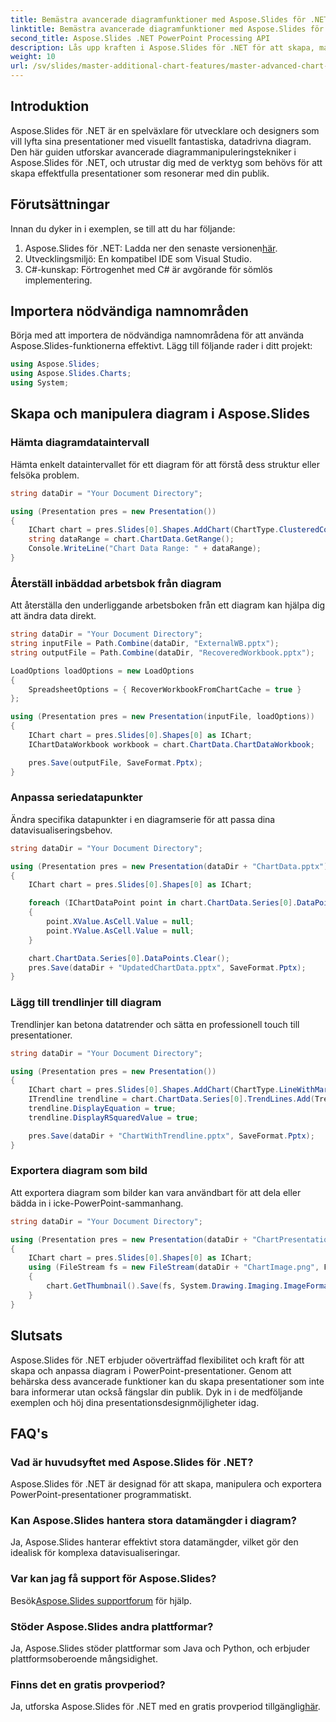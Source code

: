 ```yaml
---
title: Bemästra avancerade diagramfunktioner med Aspose.Slides för .NET
linktitle: Bemästra avancerade diagramfunktioner med Aspose.Slides för .NET
second_title: Aspose.Slides .NET PowerPoint Processing API
description: Lås upp kraften i Aspose.Slides för .NET för att skapa, manipulera och förbättra diagram i PowerPoint-presentationer. Dyk in i avancerade funktioner med steg-för-steg-exempel och experttips.
weight: 10
url: /sv/slides/master-additional-chart-features/master-advanced-chart-features/
---
```

## Introduktion

Aspose.Slides för .NET är en spelväxlare för utvecklare och designers som vill lyfta sina presentationer med visuellt fantastiska, datadrivna diagram. Den här guiden utforskar avancerade diagrammanipuleringstekniker i Aspose.Slides för .NET, och utrustar dig med de verktyg som behövs för att skapa effektfulla presentationer som resonerar med din publik.

## Förutsättningar

Innan du dyker in i exemplen, se till att du har följande:

1.  Aspose.Slides för .NET: Ladda ner den senaste versionen[här](https://releases.aspose.com/slides/net/).  
2. Utvecklingsmiljö: En kompatibel IDE som Visual Studio.  
3. C#-kunskap: Förtrogenhet med C# är avgörande för sömlös implementering.  

## Importera nödvändiga namnområden

Börja med att importera de nödvändiga namnområdena för att använda Aspose.Slides-funktionerna effektivt. Lägg till följande rader i ditt projekt:

```csharp
using Aspose.Slides;
using Aspose.Slides.Charts;
using System;
```

## Skapa och manipulera diagram i Aspose.Slides

### Hämta diagramdataintervall

Hämta enkelt dataintervallet för ett diagram för att förstå dess struktur eller felsöka problem.

```csharp
string dataDir = "Your Document Directory";

using (Presentation pres = new Presentation())
{
    IChart chart = pres.Slides[0].Shapes.AddChart(ChartType.ClusteredColumn, 10, 10, 400, 300);
    string dataRange = chart.ChartData.GetRange();
    Console.WriteLine("Chart Data Range: " + dataRange);
}
```

### Återställ inbäddad arbetsbok från diagram

Att återställa den underliggande arbetsboken från ett diagram kan hjälpa dig att ändra data direkt.

```csharp
string dataDir = "Your Document Directory";
string inputFile = Path.Combine(dataDir, "ExternalWB.pptx");
string outputFile = Path.Combine(dataDir, "RecoveredWorkbook.pptx");

LoadOptions loadOptions = new LoadOptions
{
    SpreadsheetOptions = { RecoverWorkbookFromChartCache = true }
};

using (Presentation pres = new Presentation(inputFile, loadOptions))
{
    IChart chart = pres.Slides[0].Shapes[0] as IChart;
    IChartDataWorkbook workbook = chart.ChartData.ChartDataWorkbook;

    pres.Save(outputFile, SaveFormat.Pptx);
}
```

### Anpassa seriedatapunkter

Ändra specifika datapunkter i en diagramserie för att passa dina datavisualiseringsbehov.

```csharp
string dataDir = "Your Document Directory";

using (Presentation pres = new Presentation(dataDir + "ChartData.pptx"))
{
    IChart chart = pres.Slides[0].Shapes[0] as IChart;

    foreach (IChartDataPoint point in chart.ChartData.Series[0].DataPoints)
    {
        point.XValue.AsCell.Value = null;
        point.YValue.AsCell.Value = null;
    }

    chart.ChartData.Series[0].DataPoints.Clear();
    pres.Save(dataDir + "UpdatedChartData.pptx", SaveFormat.Pptx);
}
```

### Lägg till trendlinjer till diagram

Trendlinjer kan betona datatrender och sätta en professionell touch till presentationer.

```csharp
string dataDir = "Your Document Directory";

using (Presentation pres = new Presentation())
{
    IChart chart = pres.Slides[0].Shapes.AddChart(ChartType.LineWithMarkers, 50, 50, 600, 400);
    ITrendline trendline = chart.ChartData.Series[0].TrendLines.Add(TrendlineType.Linear);
    trendline.DisplayEquation = true;
    trendline.DisplayRSquaredValue = true;

    pres.Save(dataDir + "ChartWithTrendline.pptx", SaveFormat.Pptx);
}
```

### Exportera diagram som bild

Att exportera diagram som bilder kan vara användbart för att dela eller bädda in i icke-PowerPoint-sammanhang.

```csharp
string dataDir = "Your Document Directory";

using (Presentation pres = new Presentation(dataDir + "ChartPresentation.pptx"))
{
    IChart chart = pres.Slides[0].Shapes[0] as IChart;
    using (FileStream fs = new FileStream(dataDir + "ChartImage.png", FileMode.Create))
    {
        chart.GetThumbnail().Save(fs, System.Drawing.Imaging.ImageFormat.Png);
    }
}
```

## Slutsats

Aspose.Slides för .NET erbjuder oöverträffad flexibilitet och kraft för att skapa och anpassa diagram i PowerPoint-presentationer. Genom att behärska dess avancerade funktioner kan du skapa presentationer som inte bara informerar utan också fängslar din publik. Dyk in i de medföljande exemplen och höj dina presentationsdesignmöjligheter idag.

## FAQ's

### Vad är huvudsyftet med Aspose.Slides för .NET?
Aspose.Slides för .NET är designad för att skapa, manipulera och exportera PowerPoint-presentationer programmatiskt.

### Kan Aspose.Slides hantera stora datamängder i diagram?
Ja, Aspose.Slides hanterar effektivt stora datamängder, vilket gör den idealisk för komplexa datavisualiseringar.

### Var kan jag få support för Aspose.Slides?
 Besök[Aspose.Slides supportforum](https://forum.aspose.com/) för hjälp.

### Stöder Aspose.Slides andra plattformar?
Ja, Aspose.Slides stöder plattformar som Java och Python, och erbjuder plattformsoberoende mångsidighet.

### Finns det en gratis provperiod?
 Ja, utforska Aspose.Slides för .NET med en gratis provperiod tillgänglig[här](https://releases.aspose.com/).